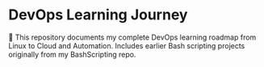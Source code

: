 # DevOps Learning Journey
🧠 This repository documents my complete DevOps learning roadmap from Linux to Cloud and Automation.
Includes earlier Bash scripting projects originally from my BashScripting repo.
